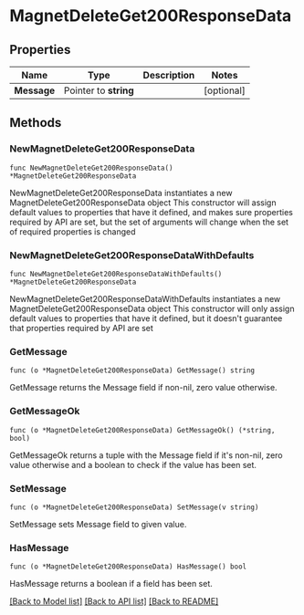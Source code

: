 # MagnetDeleteGet200ResponseData

## Properties

Name | Type | Description | Notes
------------ | ------------- | ------------- | -------------
**Message** | Pointer to **string** |  | [optional] 

## Methods

### NewMagnetDeleteGet200ResponseData

`func NewMagnetDeleteGet200ResponseData() *MagnetDeleteGet200ResponseData`

NewMagnetDeleteGet200ResponseData instantiates a new MagnetDeleteGet200ResponseData object
This constructor will assign default values to properties that have it defined,
and makes sure properties required by API are set, but the set of arguments
will change when the set of required properties is changed

### NewMagnetDeleteGet200ResponseDataWithDefaults

`func NewMagnetDeleteGet200ResponseDataWithDefaults() *MagnetDeleteGet200ResponseData`

NewMagnetDeleteGet200ResponseDataWithDefaults instantiates a new MagnetDeleteGet200ResponseData object
This constructor will only assign default values to properties that have it defined,
but it doesn't guarantee that properties required by API are set

### GetMessage

`func (o *MagnetDeleteGet200ResponseData) GetMessage() string`

GetMessage returns the Message field if non-nil, zero value otherwise.

### GetMessageOk

`func (o *MagnetDeleteGet200ResponseData) GetMessageOk() (*string, bool)`

GetMessageOk returns a tuple with the Message field if it's non-nil, zero value otherwise
and a boolean to check if the value has been set.

### SetMessage

`func (o *MagnetDeleteGet200ResponseData) SetMessage(v string)`

SetMessage sets Message field to given value.

### HasMessage

`func (o *MagnetDeleteGet200ResponseData) HasMessage() bool`

HasMessage returns a boolean if a field has been set.


[[Back to Model list]](../README.md#documentation-for-models) [[Back to API list]](../README.md#documentation-for-api-endpoints) [[Back to README]](../README.md)


